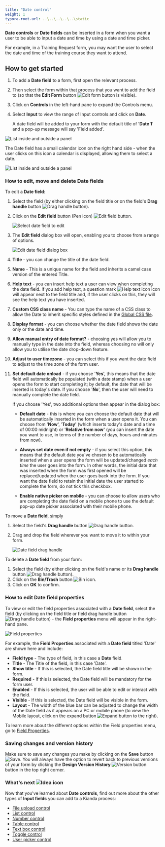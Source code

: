 ```yaml
---
title: "Date control"
weight: 1
typora-root-url: ..\..\..\..\..\static
---
```


**Date controls** or **Date fields** can be inserted in a form when you want a user to be able to input a date and time by using a date and time picker. 

For example, in a Training Request form, you may want the user to select the date and time of the training course they want to attend.

## How to get started

1. To add a **Date field** to a form, first open the relevant process. 
1. Then select the form within that process that you want to add the field to (so that the **Edit Form** button ![Edit form button](/images/penicon.png) is visible). 

3. Click on **Controls** in the left-hand pane to expand the Controls menu.

4. Select **Input** to view the range of Input controls and click on **Date**. 

   A date field will be added to your form with the default title of '**Date 1**' and a pop-up message will say 'Field added'.

![List inside and outside a panel](/images/date-field-added.jpg)

The Date field has a small calendar icon on the right hand side - when the user clicks on this icon a calendar is displayed, allowing them to select a date.

![List inside and outside a panel](/images/date-field-expanded.jpg)

### How to edit, move and delete Date fields

To edit a **Date field**:

1. Select the field (by either clicking on the field title or on the field's **Drag handle** button ![Drag handle button](/images/draghandlewhite-frame.png)).

2. Click on the **Edit field** button (Pen icon) ![Edit field button](/images/penicon.png). 

   ![Select date field to edit](/images/select-date-field-to-edit.jpg)

3. The **Edit field** dialog box will open, enabling you to choose from a range of options.

   ![Edit date field dialog box](/images/edit-date-field-dialog-box3.png)

4. **Title** - you can change the title of the date field.

5. **Name** - This is a unique name for the field and inherits a camel case version of the entered Title.

6. **Help text** - you can insert help text a user can view when completing the date field. If you add help text, a question mark ![Help text icon](/images/help-icon.jpg) icon will appear next to the field title and, if the user clicks on this, they will see the help text you have inserted.

7. **Custom CSS class name** - You can type the name of a CSS class to allow the Date to inherit specific styles defined in the [Global CSS file](/low-code/global-css/).

8. **Display format** - you can choose whether the date field shows the date only or the date and time.

9. **Allow manual entry of date format?** - choosing yes will allow you to manually type in the date into the field, whereas choosing no will only allow you to utilise the date drop-down feature.

10. **Adjust to user timezone** - you can select this if you want the date field to adjust to the time zone of the form user.

11. **Set default date onload** - if you choose '**Yes**', this means that the date field will automatically be populated (with a date stamp) when a user opens the form to start completing it; by default, the date that will be inserted is today's date. If you choose '**No**', then the user will need to manually complete the date field. 

    If you choose 'Yes', two additional options then appear in the dialog box: 

    - **Default date** - this is where you can choose the default date that will be automatically inserted in the form when a user opens it. You can choose from '**Now**', '**Today**' (which inserts today's date and a time of 00:00 midnight) or '**Relative from now'** (you can insert the date you want to use, in terms of the number of days, hours and minutes from now).
    - **Always set date even if not empty** - if you select this option, this means that the default date you've chosen to be automatically inserted when a user opens the form will be updated/changed *each time* the user goes into the form. In other words, the initial date that was inserted when the form was first opened will be replaced/updated when the user goes back into the form. If you want the date field to retain the initial date the user started to complete the form, do not tick this checkbox.

    - **Enable native picker on mobile** - you can choose to allow users who are completing the date field on a mobile phone to use the default pop-up date picker associated with their mobile phone.



To move a **Date field**, simply

1. Select the field's **Drag handle** button ![Drag handle button](/images/draghandlewhite-frame.png).

2. Drag and drop the field wherever you want to move it to within your form.

   ![Date field drag handle](/images/move-date-field-drag-handle.jpg)

To delete a **Date field** from your form:

1. Select the field (by either clicking on the field's name or its **Drag handle** button ![Drag handle button](/images/draghandlewhite-frame.png)).
2. Click on the **Bin/Trash** button ![Bin icon](/images/binicon.png). 
3. Click on **OK** to confirm.

### How to edit Date field properties ###
To view or edit the field properties associated with a **Date field**, select the field (by clicking on the field title or field drag handle button ![Drag handle button](/images/draghandlewhite-frame.png)) - the **Field properties** menu will appear in the right-hand pane.

![Field properties](/images/date-field-properties-new.jpg)

For example, the **Field Properties** associated with a **Date field** titled 'Date' are shown here and include:

- **Field type** - The type of field, in this case a **Date** field.
- **Title** - The Title of the field, in this case 'Date'.
- **Show title** - If this is selected, the Date field title will be shown in the form.
- **Required** - If this is selected, the Date field will be mandatory for the form user.
- **Enabled** - If this is selected, the user will be able to edit or interact with the field.
- **Visible** - If this is selected, the Date field will be visible in the form.
- **Layout** - The width of the blue bar can be adjusted to change the width of the Date field as it appears on a PC or mobile phone (to view the Mobile layout, click on the expand button ![Expand button](/images/expand-icon.jpg) to the right).

To learn more about the different options within the Field properties menu, go to [Field Properties](/platform/controls/properties#field-properties).

### Saving changes and version history ###
Make sure to save any changes you make by clicking on the **Save** button ![Save](/images/saveprocess.png). You will always have the option to revert back to previous versions of your form by clicking the **Design Version History** ![Version button](/images/version8.png) button in the top right corner.



### What's next  ![Idea icon](/images/18.png) ###

Now that you've learned about **Date controls**, find out more about the other types of **Input fields** you can add to a Kianda process:

- [File upload control](/platform/controls/input/file-upload/)
- [List control](/platform/controls/input/list/)
- [Number control](/platform/controls/input/number/)
- [Table control](/platform/controls/input/table/)
- [Text box control](/platform/controls/input/textbox/)
- [Toggle control](/platform/controls/input/toggle/)
- [User picker control](/platform/controls/input/user-picker/)